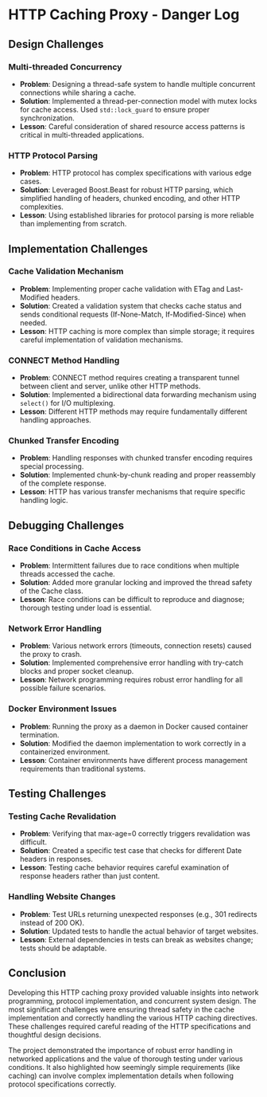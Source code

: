 # HTTP Caching Proxy - Danger Log

## Design Challenges

### Multi-threaded Concurrency
- **Problem**: Designing a thread-safe system to handle multiple concurrent connections while sharing a cache.
- **Solution**: Implemented a thread-per-connection model with mutex locks for cache access. Used `std::lock_guard` to ensure proper synchronization.
- **Lesson**: Careful consideration of shared resource access patterns is critical in multi-threaded applications.

### HTTP Protocol Parsing
- **Problem**: HTTP protocol has complex specifications with various edge cases.
- **Solution**: Leveraged Boost.Beast for robust HTTP parsing, which simplified handling of headers, chunked encoding, and other HTTP complexities.
- **Lesson**: Using established libraries for protocol parsing is more reliable than implementing from scratch.

## Implementation Challenges

### Cache Validation Mechanism
- **Problem**: Implementing proper cache validation with ETag and Last-Modified headers.
- **Solution**: Created a validation system that checks cache status and sends conditional requests (If-None-Match, If-Modified-Since) when needed.
- **Lesson**: HTTP caching is more complex than simple storage; it requires careful implementation of validation mechanisms.

### CONNECT Method Handling
- **Problem**: CONNECT method requires creating a transparent tunnel between client and server, unlike other HTTP methods.
- **Solution**: Implemented a bidirectional data forwarding mechanism using `select()` for I/O multiplexing.
- **Lesson**: Different HTTP methods may require fundamentally different handling approaches.

### Chunked Transfer Encoding
- **Problem**: Handling responses with chunked transfer encoding requires special processing.
- **Solution**: Implemented chunk-by-chunk reading and proper reassembly of the complete response.
- **Lesson**: HTTP has various transfer mechanisms that require specific handling logic.

## Debugging Challenges

### Race Conditions in Cache Access
- **Problem**: Intermittent failures due to race conditions when multiple threads accessed the cache.
- **Solution**: Added more granular locking and improved the thread safety of the Cache class.
- **Lesson**: Race conditions can be difficult to reproduce and diagnose; thorough testing under load is essential.

### Network Error Handling
- **Problem**: Various network errors (timeouts, connection resets) caused the proxy to crash.
- **Solution**: Implemented comprehensive error handling with try-catch blocks and proper socket cleanup.
- **Lesson**: Network programming requires robust error handling for all possible failure scenarios.

### Docker Environment Issues
- **Problem**: Running the proxy as a daemon in Docker caused container termination.
- **Solution**: Modified the daemon implementation to work correctly in a containerized environment.
- **Lesson**: Container environments have different process management requirements than traditional systems.

## Testing Challenges

### Testing Cache Revalidation
- **Problem**: Verifying that max-age=0 correctly triggers revalidation was difficult.
- **Solution**: Created a specific test case that checks for different Date headers in responses.
- **Lesson**: Testing cache behavior requires careful examination of response headers rather than just content.

### Handling Website Changes
- **Problem**: Test URLs returning unexpected responses (e.g., 301 redirects instead of 200 OK).
- **Solution**: Updated tests to handle the actual behavior of target websites.
- **Lesson**: External dependencies in tests can break as websites change; tests should be adaptable.

## Conclusion

Developing this HTTP caching proxy provided valuable insights into network programming, protocol implementation, and concurrent system design. The most significant challenges were ensuring thread safety in the cache implementation and correctly handling the various HTTP caching directives. These challenges required careful reading of the HTTP specifications and thoughtful design decisions.

The project demonstrated the importance of robust error handling in networked applications and the value of thorough testing under various conditions. It also highlighted how seemingly simple requirements (like caching) can involve complex implementation details when following protocol specifications correctly.
